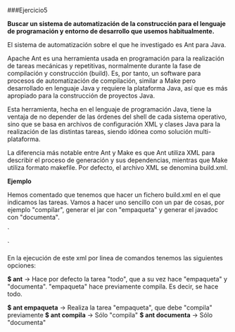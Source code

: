 ###Ejercicio5

**Buscar un sistema de automatización de la construcción para el lenguaje de programación y entorno de desarrollo que usemos habitualmente.**

El sistema de automatización sobre el que he investigado es Ant para Java.

Apache Ant es una herramienta usada en programación para la realización de tareas mecánicas y repetitivas, normalmente durante la fase de compilación y construcción (build). Es, por tanto, un software para procesos de automatización de compilación, similar a Make pero desarrollado en lenguaje Java y requiere la plataforma Java, así que es más apropiado para la construcción de proyectos Java.

Esta herramienta, hecha en el lenguaje de programación Java, tiene la ventaja de no depender de las órdenes del shell de cada sistema operativo, sino que se basa en archivos de configuración XML y clases Java para la realización de las distintas tareas, siendo idónea como solución multi-plataforma.

La diferencia más notable entre Ant y Make es que Ant utiliza XML para describir el proceso de generación y sus dependencias, mientras que Make utiliza formato makefile. Por defecto, el archivo XML se denomina build.xml.

**Ejemplo**

Hemos comentado que tenemos que hacer un fichero build.xml en el que indicamos las tareas. Vamos a hacer uno sencillo con un par de cosas, por ejemplo "compilar", generar el jar con "empaqueta" y generar el javadoc con "documenta".

`<?xml version="1.0"?>
<project name="Mi_Proyecto" default="todo">

   <target name="todo" depends="empaqueta, documenta">
   </target>

   <target name="empaqueta" depends="compila">
      <jar destfile="../jar/fichero.jar" includes="../class/**/*.class"/>
   </target>

   <target name="compila">
      <javac srcdir="." destdir="../class"/>
   </target>

   <target name="documenta">
      <javadoc sourcepath="." destfile="../javadoc" packagenames="*"/>
   </target>

</project>`

En la ejecución de este xml por linea de comandos tenemos las siguientes opciones:

**$ ant** -> Hace por defecto la tarea "todo", que a su vez hace "empaqueta" y "documenta". "empaqueta" hace previamente compila. Es decir, se hace todo.

**$ ant empaqueta** -> Realiza la tarea "empaqueta", que debe "compila" previamente
**$ ant compila** -> Sólo "compila"
**$ ant documenta** -> Sólo "documenta"
